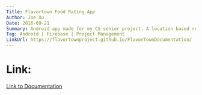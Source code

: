 ```yaml
---
Title: Flavortown Food Rating App
Author: Joe Xu
Date: 2016-09-21
Summary: Android app made for my CS senior project. A location based restaurant rating app. This project is dated (Fall 2016) before Google Guides (Spring 2017).
Tag: Android | Firebase | Project Management
LinkUrl: https://flavortownproject.github.io/FlavorTownDocumentation/
---
```


# Link:
<a href="https://flavortownproject.github.io/FlavorTownDocumentation/">Link to Documentation</a>
